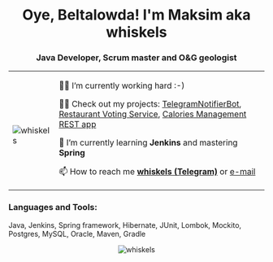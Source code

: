 <h1 align="center">Oye, Beltalowda! I'm Maksim aka whiskels</h1>
<h3 align="center">Java Developer, Scrum master and O&G geologist</h3>

<table>
  <tr>
    <td>
      <p>&nbsp;<img align="center" src="https://github-readme-stats.vercel.app/api?username=whiskels&show_icons=true&theme=tokyonight&include_all_commits=true&hide_rank=true" alt="whiskels" /></p> </td>
    <td>
      
👨‍💻 I’m currently working hard :-)
      
🕵🏻 Check out my projects: [TelegramNotifierBot](https://github.com/whiskels/TelegramNotifierBot), [Restaurant Voting Service](https://github.com/whiskels/Restaurant-Voting-REST-API), [Calories Management REST app](https://github.com/whiskels/Calories-Management)<br>
      
🌱 I’m currently learning **Jenkins** and mastering **Spring**

📫 How to reach me **[whiskels (Telegram)](https://t.me/whiskels)** or [e-mail](mailto:kuzmingeo@gmail.com?subject=[GitHub])
    </td>
  </tr>
</table>

<h3 align="left">Languages and Tools:</h3>

Java, Jenkins, Spring framework, Hibernate, JUnit, Lombok, Mockito, Postgres, MySQL, Oracle, Maven, Gradle


<p align="center"> <img src="https://komarev.com/ghpvc/?username=whiskels" alt="whiskels" /> </p>
